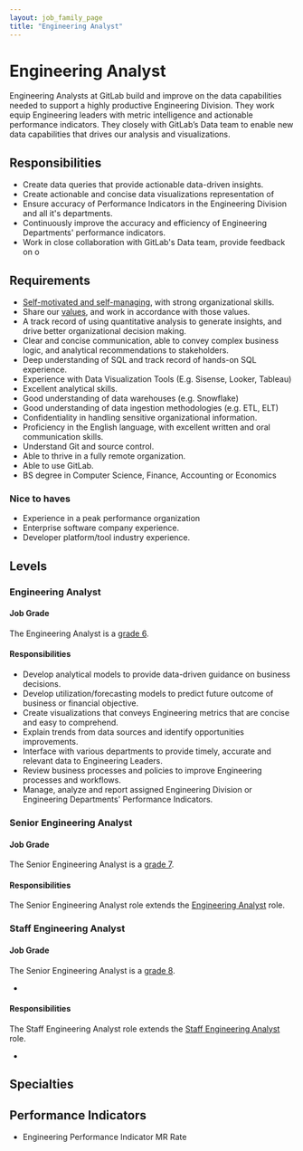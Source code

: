 ```yaml
---
layout: job_family_page
title: "Engineering Analyst"
---
```


# Engineering Analyst

Engineering Analysts at GitLab build and improve on the data capabilities needed to support a highly productive Engineering Division. 
They work equip Engineering leaders with metric intelligence and actionable performance indicators.
They closely with GitLab’s Data team to enable new data capabilities that drives our analysis and visualizations.


## Responsibilities
* Create data queries that provide actionable data-driven insights.
* Create actionable and concise data visualizations representation of 
* Ensure accuracy of Performance Indicators in the Engineering Division and all it's departments.
* Continuously improve the accuracy and efficiency of Engineering Departments' performance indicators. 
* Work in close collaboration with GitLab's Data team, provide feedback on o


## Requirements

* [Self-motivated and self-managing](https://about.gitlab.com/handbook/values/#efficiency), with strong organizational skills.
* Share our [values](https://about.gitlab.com/handbook/values/), and work in accordance with those values.
* A track record of using quantitative analysis to generate insights, and drive better organizational decision making.
* Clear and concise communication, able to convey complex business logic, and analytical recommendations to stakeholders.
* Deep understanding of SQL and track record of hands-on SQL experience.
* Experience with Data Visualization Tools (E.g. Sisense, Looker, Tableau)
* Excellent analytical skills.
* Good understanding of data warehouses (e.g. Snowflake)
* Good understanding of data ingestion methodologies (e.g. ETL, ELT) 
* Confidentiality in handling sensitive organizational information.
* Proficiency in the English language, with excellent written and oral communication skills.
* Understand Git and source control.
* Able to thrive in a fully remote organization.
* Able to use GitLab.
* BS degree in Computer Science, Finance, Accounting or Economics

### Nice to haves
* Experience in a peak performance organization
* Enterprise software company experience.
* Developer platform/tool industry experience.

## Levels 
### Engineering Analyst

#### Job Grade

The Engineering Analyst is a [grade 6](/handbook/total-rewards/compensation/compensation-calculator/#gitlab-job-grades).

#### Responsibilities

* Develop analytical models to provide data-driven guidance on business decisions.
* Develop utilization/forecasting models to predict future outcome of business or financial objective.
* Create visualizations that conveys Engineering metrics that are concise and easy to comprehend.
* Explain trends from data sources and identify opportunities improvements.
* Interface with various departments to provide timely, accurate and relevant data to Engineering Leaders.
* Review business processes and policies to improve Engineering processes and workflows. 
* Manage, analyze and report assigned Engineering Division or Engineering Departments' Performance Indicators.

### Senior Engineering Analyst

#### Job Grade

The Senior Engineering Analyst is a [grade 7](/handbook/total-rewards/compensation/compensation-calculator/#gitlab-job-grades).

#### Responsibilities
The Senior Engineering Analyst role extends the [Engineering Analyst](#engineering-analyst) role.


### Staff Engineering Analyst

#### Job Grade

The Senior Engineering Analyst is a [grade 8](/handbook/total-rewards/compensation/compensation-calculator/#gitlab-job-grades).

- 

#### Responsibilities

The Staff Engineering Analyst role extends the [Staff Engineering Analyst](#staff-engineering-analyst) role.

-  

## Specialties

## Performance Indicators 
- Engineering Performance Indicator MR Rate 
